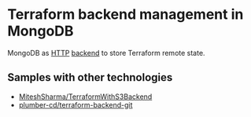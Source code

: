 # Terraform backend management in MongoDB

MongoDB as [HTTP](https://www.terraform.io/language/settings/backends/http) [backend](
https://github.com/hashicorp/terraform/tree/main/internal/backend/remote-state) to store Terraform remote state.

## Samples with other technologies

* [MiteshSharma/TerraformWithS3Backend](https://github.com/MiteshSharma/TerraformWithS3Backend)
* [plumber-cd/terraform-backend-git](https://github.com/plumber-cd/terraform-backend-git)

